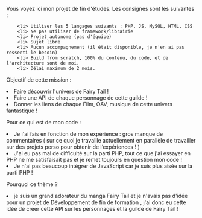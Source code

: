 Vous voyez ici mon projet de fin d'études. Les consignes sont les suivantes :

        <li> Utiliser les 5 langages suivants : PHP, JS, MySQL, HTML, CSS
        <li> Ne pas utiliser de framework/librairie
        <li> Projet autonome (pas d'équipe)
        <li> Sujet libre
        <li> Aucun accompagnement (il était disponible, je n'en ai pas ressenti le besoin)
        <li> Build from scratch, 100% du contenu, du code, et de l'architecture sont de moi.
        <li> Délai maximum de 2 mois.


Objectif de cette mission : 
        <li> Faire découvrir l'univers de Fairy Tail ! 
        <li> Faire une API de chaque personnage de cette guilde ! 
        <li> Donner les liens de chaque Film, OAV, musique de cette univers fantastique ! 
    
Pour ce qui est de mon code : 
        <li> Je l'ai fais en fonction de mon expérience : gros manque de commentaires 
        ( sur ce quoi je travaille actuellement en parallèle de travailler sur des projets perso pour obtenir de 
        l’expériences ! )
        <li> J'ai eu pas mal de difficulté sur la parti PHP, 
        tout ce que j'ai essayer en PHP ne me satisfaisait pas et je remet toujours en question mon code ! 
        <li> Je n'ai pas beaucoup intégrer de JavaScript car je suis plus aisée sur la parti PHP !
   
    
Pourquoi ce thème ? <br> 
<li> je suis un grand adorateur du manga Fairy Tail et je n'avais pas d'idée pour un projet de Développement de fin de formation
, j'ai donc eu cette idée de créer cette API sur les personnages et la guilde de Fairy Tail ! 
